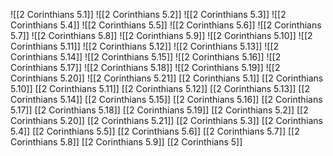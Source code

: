 ![[2 Corinthians 5.1]]
![[2 Corinthians 5.2]]
![[2 Corinthians 5.3]]
![[2 Corinthians 5.4]]
![[2 Corinthians 5.5]]
![[2 Corinthians 5.6]]
![[2 Corinthians 5.7]]
![[2 Corinthians 5.8]]
![[2 Corinthians 5.9]]
![[2 Corinthians 5.10]]
![[2 Corinthians 5.11]]
![[2 Corinthians 5.12]]
![[2 Corinthians 5.13]]
![[2 Corinthians 5.14]]
![[2 Corinthians 5.15]]
![[2 Corinthians 5.16]]
![[2 Corinthians 5.17]]
![[2 Corinthians 5.18]]
![[2 Corinthians 5.19]]
![[2 Corinthians 5.20]]
![[2 Corinthians 5.21]]
[[2 Corinthians 5.1]]
[[2 Corinthians 5.10]]
[[2 Corinthians 5.11]]
[[2 Corinthians 5.12]]
[[2 Corinthians 5.13]]
[[2 Corinthians 5.14]]
[[2 Corinthians 5.15]]
[[2 Corinthians 5.16]]
[[2 Corinthians 5.17]]
[[2 Corinthians 5.18]]
[[2 Corinthians 5.19]]
[[2 Corinthians 5.2]]
[[2 Corinthians 5.20]]
[[2 Corinthians 5.21]]
[[2 Corinthians 5.3]]
[[2 Corinthians 5.4]]
[[2 Corinthians 5.5]]
[[2 Corinthians 5.6]]
[[2 Corinthians 5.7]]
[[2 Corinthians 5.8]]
[[2 Corinthians 5.9]]
[[2 Corinthians 5]]
